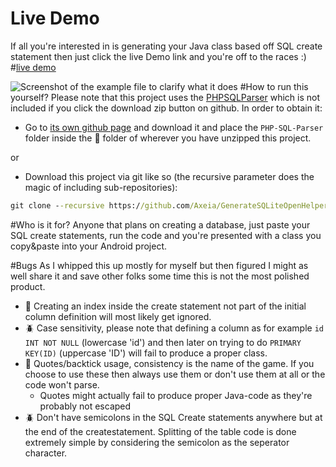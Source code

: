 # Live Demo
If all you're interested in is generating your Java class based off SQL create statement then just click the live Demo link and you're off to the races :)
#[live demo](http://monsterhunters.duckdns.org:9998/example.php)

![Screenshot of the example file to clarify what it does](https://puu.sh/upZn7/8cdc74509c.png)
#How to run this yourself?
Please note that this project uses the [PHPSQLParser](https://github.com/greenlion/PHP-SQL-Parser) which is not included if you click the download zip button on github.
In order to obtain it:
* Go to [its own github page](https://github.com/greenlion/PHP-SQL-Parser) and download it and place the `PHP-SQL-Parser` folder inside the  :file_folder: folder of wherever you have unzipped this project.

or
* Download this project via git like so (the recursive parameter does the magic of including sub-repositories): 
```cmd
git clone --recursive https://github.com/Axeia/GenerateSQLiteOpenHelper
```

#Who is it for?
Anyone that plans on creating a database, just paste your SQL create statements, run the code and you're presented with a class you copy&paste into your Android project.

#Bugs 
As I whipped this up mostly for myself but then figured I might as well share it and save other folks some time this is not the most polished product.
* :bug: Creating an index inside the create statement not part of the initial column definition will most likely get ignored.
* :beetle: Case sensitivity, please note that defining a column as for example `id INT NOT NULL` (lowercase 'id') and then later on trying to do `PRIMARY KEY(ID)` (uppercase 'ID') will fail to produce a proper class.
* :bug: Quotes/backtick usage, consistency is the name of the game. If you choose to use these then always use them or don't use them at all or the code won't parse.
  * Quotes might actually fail to produce proper Java-code as they're probably not escaped
* :beetle: Don't have semicolons in the SQL Create statements anywhere but at the end of the createstatement. Splitting of the table code is done extremely simple by considering the semicolon as the seperator character. 
